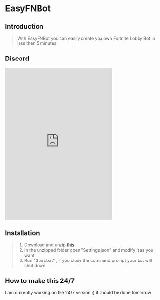 # EasyFNBot

## Introduction

> With EasyFNBot you can easily create you own Fortnite Lobby Bot in less then 5 minutes

## Discord
<iframe src="https://discordapp.com/widget?id=629295115751522305&theme=dark" width="350" height="500" allowtransparency="true" frameborder="0"></iframe>

## Installation

> 1. Download and unzip [this](https://github.com/LupusLeaks/EasyFNBot/releases/download/EasyFNBot/EasyFNBot.zip)
> 2. In the unzipped folder open "Settings.json" and modify it as you want
> 3. Run "Start.bat" , if you close the command prompt your bot will shut down

## How to make this 24/7
I am currently working on the 24/7 version :) it should be done tomorrow
